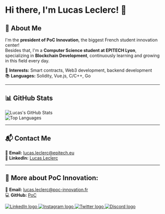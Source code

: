 # Hi there, I'm Lucas Leclerc! 👋  

## 🚀 About Me  

I'm the **president of PoC Innovation**, the biggest French student innovation center!  
Besides that, I'm a **Computer Science student at EPITECH Lyon**, specializing in **Blockchain Development**, continuously learning and growing in this field every day.

🎯 **Interests:** Smart contracts, Web3 development, backend development  
📚 **Languages:** Solidity, Vue.js, C/C++, Go

---

## 📊 GitHub Stats  

![Lucas's GitHub Stats](https://github-readme-stats.vercel.app/api?username=intermarch3&show_icons=true&theme=tokyonight)  
![Top Languages](https://github-readme-stats.vercel.app/api/top-langs/?username=intermarch3&layout=compact&theme=tokyonight)  

---

## 📬 Contact Me  

📧 **Email:** [lucas.leclerc@epitech.eu](mailto:lucas.leclerc@epitech.eu)  
💼 **LinkedIn:** [Lucas Leclerc](https://www.linkedin.com/in/lucas-leclerc-06034b29b)  

---

## 🔎 More about **PoC Innovation**:

📧 **Email:** [lucas.leclerc@poc-innovation.fr](mailto:lucas.leclerc@poc-innovation.fr)  
💻 **GitHub:** [PoC](https://github.com/PoCInnovation)  
<p>
    <a href="https://www.linkedin.com/company/pocinnovation/mycompany/">
        <img src="https://img.shields.io/badge/LinkedIn-0077B5?style=for-the-badge&logo=linkedin&logoColor=white" alt="LinkedIn logo">
    </a>
    <a href="https://www.instagram.com/pocinnovation/">
        <img src="https://img.shields.io/badge/Instagram-E4405F?style=for-the-badge&logo=instagram&logoColor=white" alt="Instagram logo">
    </a>
    <a href="https://twitter.com/PoCInnovation">
        <img src="https://img.shields.io/badge/Twitter-1DA1F2?style=for-the-badge&logo=twitter&logoColor=white" alt="Twitter logo">
    </a>
    <a href="https://discord.com/invite/Yqq2ADGDS7">
        <img src="https://img.shields.io/badge/Discord-7289DA?style=for-the-badge&logo=discord&logoColor=white" alt="Discord logo">
    </a>
</p>

